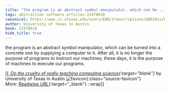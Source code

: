 ```yaml
---
title: "the program is an abstract symbol manipulator, which can be ..."
tags: abstraction software articles-22478618
canonical: https://www.cs.utexas.edu/users/EWD/transcriptions/EWD10xx/EWD1036.html#
author: University of Texas in Austin
book: 22478618
hide_title: true
---
```


the program is an abstract symbol manipulator, which can be turned into a concrete one by supplying a computer to it. After all, it is no longer the purpose of programs to instruct our machines; these days, it is the purpose of machines to execute our programs.


[[<cite>_[On the cruelty of really teaching computing science](https://www.cs.utexas.edu/users/EWD/transcriptions/EWD10xx/EWD1036.html#){:target="_blank"}_</cite> by University of Texas in Austin ![favicon](https://s2.googleusercontent.com/s2/favicons?domain=www.cs.utexas.edu){:class="source-favicon"}<br>
_More_: [Readwise URL](https://readwise.io/open/443735227){:target="_blank"}
::wrap]]